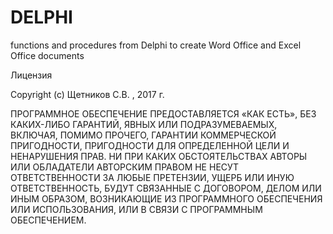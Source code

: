 # DELPHI
functions and procedures from Delphi to create Word Office and Excel Office documents

Лицензия

Copyright (c) Щетников С.В. , 2017 г.



ПРОГРАММНОЕ ОБЕСПЕЧЕНИЕ ПРЕДОСТАВЛЯЕТСЯ «КАК ЕСТЬ», БЕЗ КАКИХ-ЛИБО ГАРАНТИЙ, ЯВНЫХ ИЛИ ПОДРАЗУМЕВАЕМЫХ, 
ВКЛЮЧАЯ, ПОМИМО ПРОЧЕГО, ГАРАНТИИ КОММЕРЧЕСКОЙ ПРИГОДНОСТИ, ПРИГОДНОСТИ ДЛЯ ОПРЕДЕЛЕННОЙ ЦЕЛИ И НЕНАРУШЕНИЯ ПРАВ. 
НИ ПРИ КАКИХ ОБСТОЯТЕЛЬСТВАХ АВТОРЫ ИЛИ ОБЛАДАТЕЛИ АВТОРСКИМ ПРАВОМ НЕ НЕСУТ ОТВЕТСТВЕННОСТИ ЗА ЛЮБЫЕ ПРЕТЕНЗИИ, 
УЩЕРБ ИЛИ ИНУЮ ОТВЕТСТВЕННОСТЬ, БУДУТ СВЯЗАННЫЕ С ДОГОВОРОМ, ДЕЛОМ ИЛИ ИНЫМ ОБРАЗОМ, 
ВОЗНИКАЮЩИЕ ИЗ ПРОГРАММНОГО ОБЕСПЕЧЕНИЯ ИЛИ ИСПОЛЬЗОВАНИЯ, ИЛИ В СВЯЗИ С ПРОГРАММНЫМ ОБЕСПЕЧЕНИЕМ.
 
